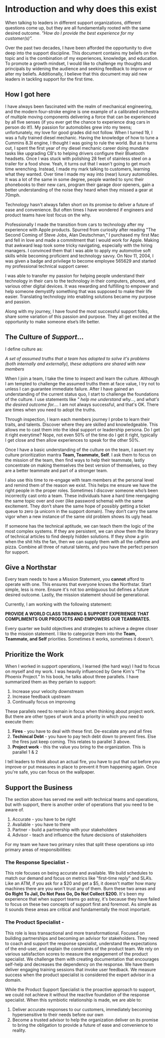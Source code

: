 # Introduction and why does this exist 

When talking to leaders in different support organizations, different questions come up, but they are all fundamentally rooted with the same desired outcome. _"How do I provide the best experience for my customer(s)"._

Over the past two decades, I have been afforded the opportunity to dive deep into the support discipline. This document contains my beliefs on the topic and is the combination of my experiences, knowledge, and education. To promote a growth mindset, I would like to challenge my thoughts and principals by widening the audience and seeking feedback to improve or alter my beliefs. Additionally, I believe that this document may aid new leaders in tackling support for the first time. 


## How I got here

I have always been fascinated with the realm of mechanical engineering, and the modern four-stroke engine is one example of a calibrated orchestra of multiple moving components delivering a force that can be experienced by all five senses (if you ever get the chance to experience drag cars in person do it!). My passion for automobiles grew into my teens; unfortunately, my love for good grades did not follow. When I turned 19, I was a fully trained diesel mechanic. Having the knowledge of how to tune a Cummins 8.3l engine, I thought I was going to rule the world. But as it turns out, I spent the first year of my diesel mechanic career doing mundane tasks like upgrading CB's to helping drivers configure their Bluetooth headsets. Once I was stuck with polishing 28 feet of stainless steel on a trailer for a food show. Yeah, it turns out that I wasn't going to get much time wrenching. Instead, I made my mark talking to customers, learning what they wanted. Over time I made my way into (near) luxury automobiles. It was a lot of the same in some degree, people wanted to sync their phonebooks to their new cars, program their garage door openers, gain a better understanding of the noise they heard when they missed a gear at 70mph.  

Technology hasn't always fallen short on its promise to deliver a future of ease and convenience. But often times I have wondered if engineers and product teams have lost focus on the why.

Professionally I made the transition from cars to technology after my experience with Apple products. Spurred from curiosity after reading "The Second Coming of Steve Jobs, Alan Deutschman,” I purchased my first Mac and fell in love and made a commitment that I would work for Apple. Making that awkward leap took some tricky navigating, especially with the hiring managers. I convinced them that I was able to apply my automotive soft skills while becoming proficient and technology savvy. On Nov 11, 2004, I was given a badge and privilege to become employee 565629 and started my professional technical support career.

I was able to transfer my passion for helping people understand their technology in their cars to the technology in their computers, phones, and various other digital devices. It was rewarding and fulfilling to empower and help someone demystify something that was supposed to make their life easier. Translating technology into enabling solutions became my purpose and passion.
    
Along with my journey, I have found the most successful support folks, share some variation of this passion and purpose. They all get excited at the opportunity to make someone else’s life better. 

## The Culture of _Support_...
I define culture as:

_A set of assumed truths that a team has adopted to solve it's problems (both internally and externally), these adoptions are shared with new members_

When I join a team, I take the time to inspect and learn the culture. Although I am tempted to challenge the assumed truths them at face value, I try not to unless I can guarantee immediate failure. After I have gained an understanding of the current status quo, I start to challenge the foundations of the culture. I use statements like _" help me understand why..._, and _what's the desired outcome for..._. I am not always successful, and that's OK. There are times when you need to adopt the truths. 

Through inspection, I learn each members journey I probe to learn their traits, and talents. Discover where they are skilled and knowledgeable. This allows me to cast them into the ideal support or leadership persona. Do I get it right everytime? Nope, not even 50% of the time do I get it right, typically I get close and then allow experiences to speak for the other 50%. 

Once I have a basic understanding of the culture on the team, I assert my culture prioritization mantra **Team, Teammate, Self**. I ask them to focus on the mission of the team, then find ways to help their teammate, lastly concentrate on making themselves the best version of themselves, so they are a better teammate and part of a stronger team. 

I also use this time to re-engage with team members at the personal level and remind them of the reason we exist. This helps me ensure we have the right people in the proper roles. Sometimes I discover someone who’s been incorrectly cast onto a team. These individuals have a hard time reengaging the same topic over and over (like password schema) with the same excitement. They don’t share the same hope of possibly getting a ticket queue to zero (a unicorn in the support domain). They don’t carry the same vigor when a new instance of the same old problem shows its ugly head.

If someone has the technical aptitude, we can teach them the logic of the most complex systems. If they are persistent, we can show them the library of technical articles to find deeply hidden solutions. If they show a grin when the shit hits the fan, then we can supply them with all the caffeine and pizza. Combine all three of natural talents, and you have the perfect person for support.

## Give a Northstar

Every team needs to have a Mission Statement, you  **cannot** afford to operate with one. This ensures that everyone knows the Northstar. Start simple, less is more. Ensure it's not too ambiguous but defines a future desired outcome. Lastly, the mission statement should be generational. 

Currently, I am working with the following statement:

**PROVIDE A WORLD CLASS TRAINING & SUPPORT EXPERIENCE THAT COMPLIMENTS OUR PRODUCTS AND EMPOWERS OUR TEAMMATES.**

Every quarter we build objectives and strategies to achieve a degree closer to the mission statement. I like to categorize them into the **Team, Teammate, and Self** priorities. Sometimes it works, sometimes it doesn't. 

## Prioritize the Work
When I worked in support operations, I learned (the hard way) I had to focus on myself and my work. I was heavily influenced by Gene Kim's “The Phoenix Project.” In his book, he talks about three parallels. I have summarized them as they pertain to support:

1. Increase your velocity downstream
2. Increase feedback upstream
3. Continually focus on improving

These parallels need to remain in focus when thinking about project work. But there are other types of work and a priority in which you need to execute them:

1. **Fires** - you have to deal with these first. De-escalate any and all fires
2. **Techincal Debt** - you have to pay tech debt down to prevent fires. Else the fires just keep coming. This relates to parallel 3 above.
3. **Project work** - this the value you bring to the organization. This is parallel 1 & 2

I tell leaders to think about an actual fire, you have to put that out before you improve or put measures in place to prevent it from happening again. Once you're safe, you can focus on the wallpaper. 

## Support the Business
The section above has served me well with technical teams and operations, but with support, there is another order of operations that you need to be aware of.

1. Accurate - you have to be right 
2. Available - you have to there
3. Partner - build a partnership with your stakeholders
4. Advisor - teach and influence the future decisions of stakeholders

For my team we have two primary roles that split these operations up into primary areas of responsibilities:

### The Response Specialist -
This role focuses on being accurate and available. We build schedules to match our demand and focus on metrics like "first-time reply" and SLA’s. Like an ATM, if you ask for a $20 and get a $5, it doesn't matter how many machines there are you won't trust any of them. Burn these two areas and **Go Right To Jail, Do Not Pass Go, Do Not Collect $200.** It's been my experience that when support teams go astray, it's because they have failed to focus on these two concepts of support first and foremost. As simple as it sounds these areas are critical and fundamentally the most important. 

### The Product Specialist -
This role is less transactional and more transformational. Focused on building partnerships and becoming an advisor for stakeholders. They need to coach and support the response specialist, understand the expectations of the end-user, and explain the constraints of the product team. We rely on various satisfaction scores to measure the engagement of the product specialist. We challenge them with creating documentation that encourages self-help and decreases the dependency on the response. We have them deliver engaging training sessions that invoke user feedback. We measure success when the product specialist is considered the expert advisor in a domain. 

While the Product Support Specialist is the proactive approach to support, we could not achieve it without the reactive foundation of the response specialist. When this symbiotic relationship is made, we are able to:
1. Deliver accurate responses to our customers, immediately becoming hypersensitive to their needs before our own
2. Become a trusted advisor to help the organization deliver on its promise to bring the obligation to provide a future of ease and convenience to reality.